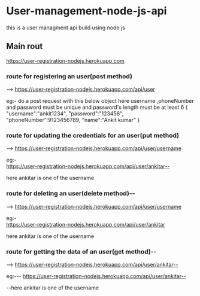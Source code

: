 # User-management-node-js-api
this is a user managment api build using  node js
## Main rout
https://user-registration-nodejs.herokuapp.com

### route for registering an user(post method)
-->  https://user-registration-nodejs.herokuapp.com/api/user

eg:-
do a post request with this below object
here username ,phoneNumber and password must be unique and password's length must be at least 6
{
  "username":"ankit1234",
  "password":"123456",
  "phoneNumber":9123456789,
  "name":"Ankit kumar"
}

### route for updating the credentials for  an user(put method)
-->  https://user-registration-nodejs.herokuapp.com/api/user/username

eg:-\
https://user-registration-nodejs.herokuapp.com/api/user/ankitar--

here ankitar is one of the username


### route for deleting an user(delete method)--
-->  https://user-registration-nodejs.herokuapp.com/api/user/username

eg:-\
https://user-registration-nodejs.herokuapp.com/api/user/ankitar


here ankitar is one of the username


### route for getting the data of  an user(get method)--
-->  https://user-registration-nodejs.herokuapp.com/api/user/ankitar--

eg:---
https://user-registration-nodejs.herokuapp.com/api/user/ankitar--

--here ankitar is one of the username

